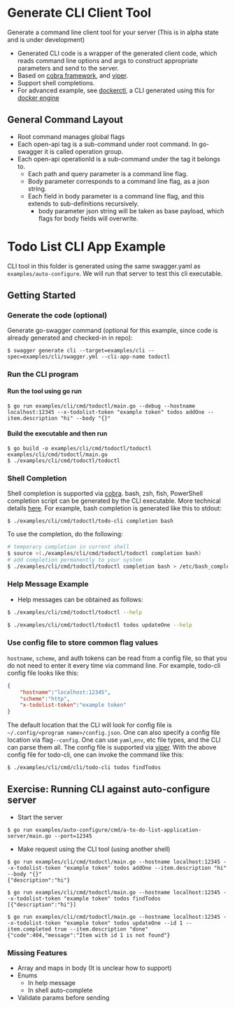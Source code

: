 # Generate CLI Client Tool
Generate a command line client tool for your server
(This is in alpha state and is under development)

* Generated CLI code is a wrapper of the generated client code, which reads command line options and args to construct appropriate parameters and send to the server.
* Based on [cobra framework](https://github.com/spf13/cobra), and [viper](https://github.com/spf13/viper).
* Support shell completions.
* For advanced example, see [dockerctl](https://github.com/go-swagger/dockerctl), a CLI generated using this for [docker engine](https://www.docker.com/)
## General Command Layout
* Root command manages global flags
* Each open-api tag is a sub-command under root command. In go-swagger it is called operation group.
* Each open-api operationId is a sub-command under the tag it belongs to.
    * Each path and query parameter is a command line flag.
    * Body parameter corresponds to a command line flag, as a json string.
    * Each field in body parameter is a command line flag, and this extends to sub-definitions recursively.
        * body parameter json string will be taken as base payload, which flags for body fields will overwrite.

# Todo List CLI App Example
CLI tool in this folder is generated using the same swagger.yaml as `examples/auto-configure`. We will run that server to test this cli executable.

## Getting Started
### Generate the code (optional)
Generate go-swagger command (optional for this example, since code is already generated and checked-in in repo):
```
$ swagger generate cli --target=examples/cli --spec=examples/cli/swagger.yml --cli-app-name todoctl
```
### Run the CLI program
#### Run the tool using go run
```
$ go run examples/cli/cmd/todoctl/main.go --debug --hostname localhost:12345 --x-todolist-token "example token" todos addOne --item.description "hi" --body "{}"
```
#### Build the executable and then run
```
$ go build -o examples/cli/cmd/todoctl/todoctl examples/cli/cmd/todoctl/main.go
$ ./examples/cli/cmd/todoctl/todoctl
```
### Shell Completion
Shell completion is supported via [cobra](https://github.com/spf13/cobra#generating-shell-completions). bash, zsh, fish, PowerShell completion script can be generated by the CLI executable. More technical details [here](https://github.com/spf13/cobra/blob/master/shell_completions.md).
For example, bash completion is generated like this to stdout:
```
$ ./examples/cli/cmd/todoctl/todo-cli completion bash
```
To use the completion, do the following:
```bash
# temporary completion in current shell
$ source <(./examples/cli/cmd/todoctl/todoctl completion bash)
# add completion permanently to your system
$ ./examples/cli/cmd/todoctl/todoctl completion bash > /etc/bash_completion.d/todoctl
```
### Help Message Example
* Help messages can be obtained as follows:
```bash
$ ./examples/cli/cmd/todoctl/todoctl --help
```
```bash
$ ./examples/cli/cmd/todoctl/todoctl todos updateOne --help
```
### Use config file to store common flag values
`hostname`, `scheme`, and auth tokens can be read from a config file, so that you do not need to enter it every time via command line.
For example, todo-cli config file looks like this:
```json
{
    "hostname":"localhost:12345",
    "scheme":"http",
    "x-todolist-token":"example token"
}
```
The default location that the CLI will look for config file is `~/.config/<program name>/config.json`. One can also specify a config file location via flag`--config`. One can use `yaml`,`env`, etc file types, and the CLI can parse them all. The config file is supported via [viper](https://github.com/spf13/viper).
With the above config file for todo-cli, one can invoke the command like this:
```bash
$ ./examples/cli/cmd/cli/todo-cli todos findTodos
```
## Exercise: Running CLI against auto-configure server
* Start the server
```
$ go run examples/auto-configure/cmd/a-to-do-list-application-server/main.go --port=12345
```
* Make request using the CLI tool (using another shell)
```
$ go run examples/cli/cmd/todoctl/main.go --hostname localhost:12345 --x-todolist-token "example token" todos addOne --item.description "hi" --body "{}"
{"description":"hi"}

$ go run examples/cli/cmd/todoctl/main.go --hostname localhost:12345 --x-todolist-token "example token" todos findTodos
[{"description":"hi"}]

$ go run examples/cli/cmd/todoctl/main.go --hostname localhost:12345 --x-todolist-token "example token" todos updateOne --id 1 --item.completed true --item.description "done"
{"code":404,"message":"Item with id 1 is not found"}
```

### Missing Features
* Array and maps in body (It is unclear how to support)
* Enums
    * In help message
    * In shell auto-complete
* Validate params before sending